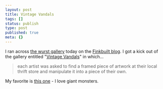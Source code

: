 ```yaml
---
layout: post
title: Vintage Vandals
tags: []
status: publish
type: post
published: true
meta: {}
---
```

I ran across <a href="http://thewurstgallery.com">the wurst gallery</a> today on the <a href="http://www.finkbuilt.com/blog/">Finkbuilt blog</a>.  I got a kick out of the gallery entitled "<a href="http://thewurstgallery.com/vintage_vandals.html">Vintage Vandals</a>" in which...

<blockquote>each artist was asked to find a framed piece of artwork at their local thrift store and manipulate it into a piece of their own.</blockquote>

My favorite is <a href="http://thewurstgallery.com/artists/vintage_vandals/driscollreid/driscoll.html">this one</a> - I love giant monsters.
